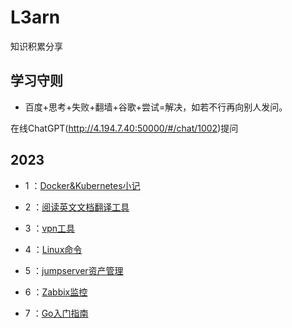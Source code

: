 # L3arn 

知识积累分享

## 学习守则
- 百度+思考+失败+翻墙+谷歌+尝试=解决，如若不行再向别人发问。

在线ChatGPT(http://4.194.7.40:50000/#/chat/1002)提问

## 2023

- 1 ：[Docker&Kubernetes小记](docs/issue-1.md)

- 2 ：[阅读英文文档翻译工具](docs/issue-2.md)

- 3 ：[vpn工具](docs/issue-3.md)

- 4 ：[Linux命令](docs/issue-5.md)

- 5 ：[jumpserver资产管理](docs/issue-6.md)

- 6 ：[Zabbix监控](docs/issue-7.md)

- 7 ：[Go入门指南](docs/issue-8.md)

